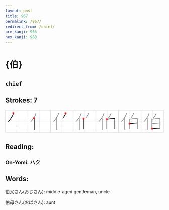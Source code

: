 ```yaml
---
layout: post
title: 967
permalink: /967/
redirect_from: /chief/
pre_kanji: 966
nex_kanji: 968
---
```


# {伯}

## `chief`

## Strokes: 7

<div class="stroke"><img src="../images/E4BCAF.png" /></div>

## Reading:

### On-Yomi: ハク

## Words:

伯父さん(おじさん): middle-aged gentleman, uncle

伯母さん(おばさん): aunt
